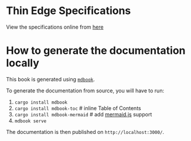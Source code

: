 # Thin Edge Specifications

View the specifications online from [here](./src/SUMMARY.md)

# How to generate the documentation locally
This book is generated using [`mdbook`](https://lib.rs/crates/mdbook).

To generate the documentation from source, you will have to run:
1. `cargo install mdbook`
2. `cargo install mdbook-toc`       # inline Table of Contents
3. `cargo install mdbook-mermaid`   # add [mermaid.js](https://mermaid-js.github.io/mermaid/#/) support
4. `mdbook serve`

The documentation is then published on `http://localhost:3000/`.

